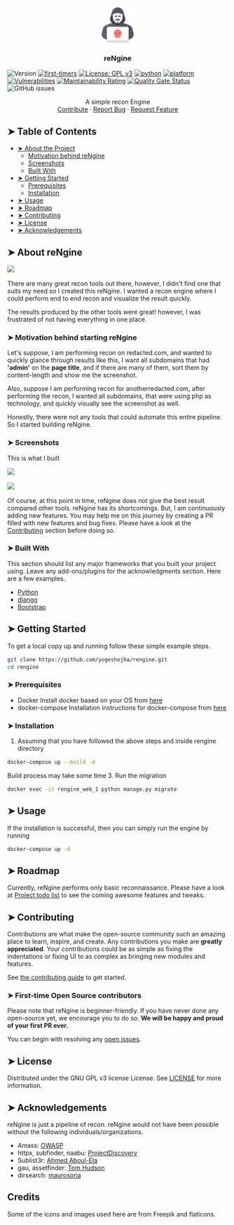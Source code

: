 <br />
<p align="center">
  <a href="https://github.com/yogeshojha/rengine">
    <img src="static/img/logo.png" alt="Logo" width="80" height="80">
  </a>

  <h3 align="center">reNgine</h3>
</p>

![Version](https://img.shields.io/badge/version-alpha-blue.svg?cacheSeconds=2592000)
[![first-timers](https://img.shields.io/badge/first--timers--only-friendly-blue.svg?style=flat-square)](https://www.firsttimersonly.com/)
[![License: GPL v3](https://img.shields.io/badge/License-GPLv3-blue.svg)](https://www.gnu.org/licenses/gpl-3.0)
[![python](https://img.shields.io/badge/python-3.7-blue.svg?logo=python&labelColor=blue)](https://www.python.org/downloads/)
[![platform](https://img.shields.io/badge/platform-osx%2Flinux%2Fwindows-green.svg)](https://github.com/yogeshojha/rengine/)
[![Vulnerabilities](https://sonarcloud.io/api/project_badges/measure?project=yogeshojha_rengine&metric=vulnerabilities)](https://sonarcloud.io/dashboard?id=yogeshojha_rengine)
[![Maintainability Rating](https://sonarcloud.io/api/project_badges/measure?project=yogeshojha_rengine&metric=sqale_rating)](https://sonarcloud.io/dashboard?id=yogeshojha_rengine)
[![Quality Gate Status](https://sonarcloud.io/api/project_badges/measure?project=yogeshojha_rengine&metric=alert_status)](https://sonarcloud.io/dashboard?id=yogeshojha_rengine)
![GitHub issues](https://img.shields.io/github/issues/yogeshojha/rengine)

<p align="center">
    A simple recon Engine
    <br />
    <a href="https://github.com/yogeshojha/rengine/blob/master/CONTRIBUTING.md">Contribute</a>
    ·
    <a href="https://github.com/yogeshojha/rengine/issues">Report Bug</a>
    ·
    <a href="https://github.com/yogeshojha/rengine/issues">Request Feature</a>
</p>

## ➤ Table of Contents

* [➤ About the Project](#about-reNgine)
  * [Motivation behind reNgine](#motivation-behind-starting-rengine)
  * [Screenshots](#screenshots)
  * [Built With](#built-with)
* [➤ Getting Started](#getting-started)
  * [Prerequisites](#prerequisites)
  * [Installation](#installation)
* [➤ Usage](#usage)
* [➤ Roadmap](#roadmap)
* [➤ Contributing](#contributing)
* [➤ License](#license)
* [➤ Acknowledgements](#acknowledgements)

## ➤ About reNgine

![](https://user-images.githubusercontent.com/17223002/86508683-b8070780-bdff-11ea-8e35-f988943b392a.png)

There are many great recon tools out there, however, I didn't find one that suits my need so I created this reNgine. I wanted a recon engine where I could perform end to end recon and visualize the result quickly.

The results produced by the other tools were great! however, I was frustrated of not having everything in one place.

### ➤ Motivation behind starting reNgine
Let's suppose, I am performing recon on redacted.com, and wanted to quickly glance through results like this, I want all subdomains that had **'admin'** on the **page title**, and if there are many of them, sort them by content-length and show me the screenshot.

Also, suppose I am performing recon for anotherredacted.com, after performing the recon, I wanted all subdomains, that were using php as technology, and quickly visually see the screenshot as well.

Honestly, there were not any tools that could automate this entire pipeline. So I started building reNgine.

### ➤ Screenshots
This is what I built

![](https://user-images.githubusercontent.com/17223002/86508684-b9d0cb00-bdff-11ea-996d-74ef776d2672.png)

![](https://user-images.githubusercontent.com/17223002/86508685-ba696180-bdff-11ea-9def-f45e5b059f0f.png)

Of course, at this point in time, reNgine does not give the best result compared other tools. reNgine has its shortcomings. But, I am continuously adding new features. You may help me on this journey by creating a PR filled with new features and bug fixes. Please have a look at the [Contributing](#contributing) section before doing so.

### ➤ Built With
This section should list any major frameworks that you built your project using. Leave any add-ons/plugins for the acknowledgments section. Here are a few examples.
* [Python](https://www.python.org)
* [django](https://www.djangoproject.com)
* [Bootstrap](https://getbootstrap.com)

## ➤ Getting Started

To get a local copy up and running follow these simple example steps.

```sh
git clone https://github.com/yogeshojha/rengine.git
cd rengine
```

### ➤ Prerequisites

* Docker
Install docker based on your OS from [here](https://www.docker.com/get-started)
* docker-compose
Installation instructions for docker-compose from [here](https://docs.docker.com/compose/install/)

### ➤ Installation

1. Assuming that you have followed the above steps and inside rengine directory
```sh
docker-compose up --build -d
```
Build process may take some time
3. Run the migration
```sh
docker exec -it rengine_web_1 python manage.py migrate
```

## ➤ Usage

If the installation is successful, then you can simply run the engine by running
```sh
docker-compose up -d
```

## ➤ Roadmap

Currently, reNgine performs only basic reconnaissance. Please have a look at [Project todo list](https://github.com/yogeshojha/rengine/projects/1) to see the coming awesome features and tweaks.

## ➤ Contributing

Contributions are what make the open-source community such an amazing place to learn, inspire, and create. Any contributions you make are **greatly appreciated**. Your contributions could be as simple as fixing the indentations or fixing UI to as complex as bringing new modules and features.

See [the contributing guide](CONTRIBUTING.md) to get started.

### ➤ First-time Open Source contributors
Please note that reNgine is beginner-friendly. If you have never done any open-source yet, we encourage you to do so. **We will be happy and proud of your first PR ever.**

You can begin with resolving any [open issues](https://github.com/yogeshojha/rengine/issues).

## ➤ License

Distributed under the GNU GPL v3 license License. See [LICENSE](LICENSE) for more information.

## ➤ Acknowledgements
reNgine is just a pipeline of recon. reNgine would not have been possible without the following individuals/organizations.

* Amass: [OWASP](https://github.com/OWASP/)
* httpx, subfinder, naabu: [ProjectDiscovery](https://github.com/projectdiscovery/)
* Sublist3r: [Ahmed Aboul-Ela](https://github.com/aboul3la/)
* gau, assetfinder: [Tom Hudson](https://github.com/tomnomnom/assetfinder)
* dirsearch: [maurosoria](https://github.com/maurosoria/dirsearch)

## Credits
Some of the icons and images used here are from Freepik and flaticons.
